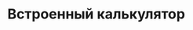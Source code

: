 # Встроенный калькулятор
<div id="container"></div>
<script src="https://demo.pixlpark.ru/api/calc/externalCalc"></script>
<script>
  var container = document.getElementById("container");
  var params = { materialType: "framed-canvases" };
  var integrated = new PxpCalcManager(container, params);
</script>